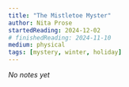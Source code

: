 ```yaml
---
title: "The Mistletoe Myster"
author: Nita Prose
startedReading: 2024-12-02
# finishedReading: 2024-11-10
medium: physical
tags: [mystery, winter, holiday]
---
```


_No notes yet_
